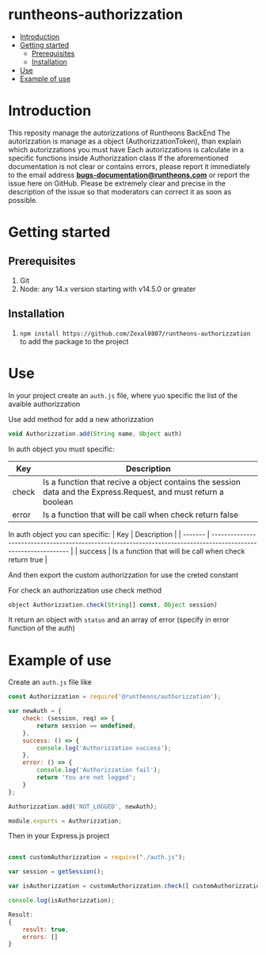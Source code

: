 # runtheons-authorizzation

- [Introduction](https://github.com/Zexal0807/runtheons-authorizzation#introduction)
- [Getting started](https://github.com/Zexal0807/runtheons-authorizzation#getting-started)
  - [Prerequisites](https://github.com/Zexal0807/runtheons-authorizzation#prerequisites)
  - [Installation](https://github.com/Zexal0807/runtheons-authorizzation#installation)
- [Use](https://github.com/Zexal0807/runtheons-authorizzation#use)
- [Example of use](https://github.com/Zexal0807/runtheons-authorizzation#example-of-use)

# Introduction

This reposity manage the autorizzations of Runtheons BackEnd
The autorizzation is manage as a object (AuthorizzationToken), than explain which autorizzations you must have
Each autorizzations is calculate in a specific functions inside Authorizzation class
If the aforementioned documentation is not clear or contains errors, please report it immediately to the email address **bugs-documentation@runtheons.com** or report the issue here on GitHub. Please be extremely clear and precise in the description of the issue so that moderators can correct it as soon as possible.

# Getting started

## Prerequisites

1. Git
2. Node: any 14.x version starting with v14.5.0 or greater

## Installation

1. `npm install https://github.com/Zexal0807/runtheons-authorizzation` to add the package to the project

# Use

In your project create an `auth.js` file, where yuo specific the list of the avaible authorizzation

Use add method for add a new athorizzation

```javascript
void Authorizzation.add(String name, Object auth)
```

In auth object you must specific:

| Key   | Description                                                                                                     |
| ----- | --------------------------------------------------------------------------------------------------------------- |
| check | Is a function that recive a object contains the session data and the Express.Request, and must return a boolean |
| error | Is a function that will be call when check return false                                                         |

In auth object you can specific:
| Key | Description |
| ------- | --------------------------------------------------------------------------------------------------------------- |
| success | Is a function that will be call when check return true |

And then export the custom authorizzation for use the creted constant

For check an authorizzation use check method

```javascript
object Authorizzation.check(String[] const, Object session)
```

It return an object with `status` and an array of error (specify in error function of the auth)

# Example of use

Create an `auth.js` file like

```javascript
const Authorizzation = require('@runtheons/authorizzation');

var newAuth = {
	check: (session, req) => {
		return session == undefined;
	},
	success: () => {
		console.log('Authorizzation success');
	},
	error: () => {
		console.log('Authorizzation fail');
		return 'You are not logged';
	}
};

Authorizzation.add('NOT_LOGGED', newAuth);

module.exports = Authorizzation;
```

Then in your Express.js project

```javascript

const customAuthorizzation = require("./auth.js");

var session = getSession();

var isAuthorizzation = customAuthorizzation.check([ customAuthorizzation.NOT_LOGGED], session);

console.log(isAuthorizzation);

Result:
{
	result: true,
	errors: []
}
```
